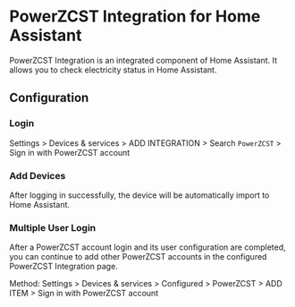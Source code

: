# PowerZCST Integration for Home Assistant

PowerZCST Integration is an integrated component of Home Assistant. It allows you to check electricity status in Home Assistant.

## Configuration

### Login

Settings > Devices & services > ADD INTEGRATION > Search `PowerZCST`  > Sign in with PowerZCST account

### Add Devices

After logging in successfully, the device will be automatically import to Home Assistant.

### Multiple User Login

After a PowerZCST account login and its user configuration are completed, you can continue to add other PowerZCST accounts in the configured PowerZCST Integration page.

Method: Settings > Devices & services > Configured > PowerZCST > ADD ITEM > Sign in with PowerZCST account